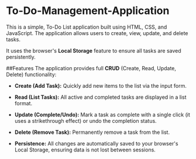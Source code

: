 # To-Do-Management-Application
This is a simple, To-Do List application built using HTML, CSS, and JavaScript.
The application allows users to create, view, update, and delete tasks. 
 
 It uses the browser's **Local Storage** feature to ensure all tasks are saved persistently.

##Features
The application provides full **CRUD** (Create, Read, Update, Delete) functionality:

* **Create (Add Task):** Quickly add new items to the list via the input form.

* **Read (List Tasks):** All active and completed tasks are displayed in a list format.

* **Update (Complete/Undo):** Mark a task as complete with a single click (it uses a strikethrough effect) or undo the completion status.

* **Delete (Remove Task):** Permanently remove a task from the list.

* **Persistence:** All changes are automatically saved to your browser's Local Storage, ensuring data is not lost between sessions.




